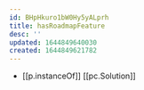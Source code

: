 ```yaml
---
id: BHpHkuro1bW0Hy5yALprh
title: hasRoadmapFeature
desc: ''
updated: 1644849640030
created: 1644849621782
---
```



- [[p.instanceOf]] [[pc.Solution]]
